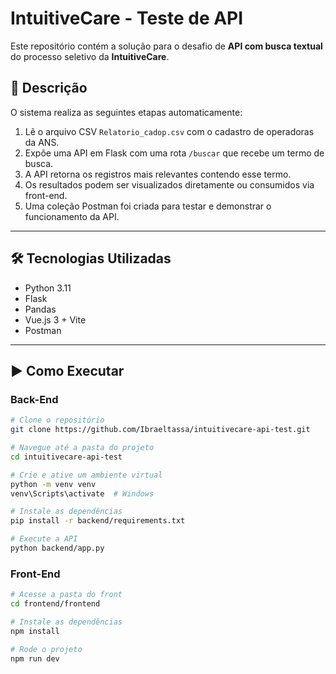 # IntuitiveCare - Teste de API

Este repositório contém a solução para o desafio de **API com busca textual** do processo seletivo da **IntuitiveCare**.

## 📄 Descrição

O sistema realiza as seguintes etapas automaticamente:

1. Lê o arquivo CSV `Relatorio_cadop.csv` com o cadastro de operadoras da ANS.
2. Expõe uma API em Flask com uma rota `/buscar` que recebe um termo de busca.
3. A API retorna os registros mais relevantes contendo esse termo.
4. Os resultados podem ser visualizados diretamente ou consumidos via front-end.
5. Uma coleção Postman foi criada para testar e demonstrar o funcionamento da API.

---

## 🛠️ Tecnologias Utilizadas

- Python 3.11
- Flask
- Pandas
- Vue.js 3 + Vite
- Postman

---

## ▶️ Como Executar

### Back-End

```bash
# Clone o repositório
git clone https://github.com/Ibraeltassa/intuitivecare-api-test.git

# Navegue até a pasta do projeto
cd intuitivecare-api-test

# Crie e ative um ambiente virtual
python -m venv venv
venv\Scripts\activate  # Windows

# Instale as dependências
pip install -r backend/requirements.txt

# Execute a API
python backend/app.py
```
### Front-End

```bash
# Acesse a pasta do front
cd frontend/frontend

# Instale as dependências
npm install

# Rode o projeto
npm run dev
